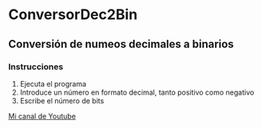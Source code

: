 # ConversorDec2Bin

## Conversión de numeos __decimales__ a __binarios__

### Instrucciones
1. Ejecuta el programa
2. Introduce un número en formato decimal, tanto positivo como negativo
3. Escribe el número de bits




[Mi canal de Youtube](https://www.youtube.com/watch?v=dQw4w9WgXcQ)